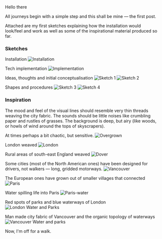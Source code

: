 Hello there

All journeys begin with a simple step and this shall be mine — the first post.

Attached are my first sketches explaining how the installation would look/feel and work as well as some of the inspirational material produced so far.


### Sketches

Installation
![Installation](../project_images/summary-sketches/sketch.jpg)

Tech implementation
![Implementation](../project_images/summary-sketches/implementation.jpg)

Ideas, thoughts and initial conceptualisation
![Sketch 1](../project_images/summary-sketches/initial-sketches-4.jpg)
![Sketch 2](../project_images/summary-sketches/initial-sketches-3.jpg)

Shapes and procedures
![Sketch 3](../project_images/summary-sketches/initial-sketches-2.jpg)
![Sketch 4](../project_images/summary-sketches/initial-sketches-1.jpg)


### Inspiration

The mood and feel of the visual lines should resemble very thin threads weaving the city fabric. The sounds should be little noises like crumbling paper and rustles of grasses. The background is deep, but airy (like woods, or howls of wind around the tops of skyscrapers).

At times perhaps a bit chaotic, but sensitive.
![Overgrown](../project_images/summary-sketches/city-chaos.jpg)

London weaved
![London](../project_images/summary-sketches/london.jpg)

Rural areas of south-east England weaved
![Dover](../project_images/summary-sketches/rural.jpg)

Some cities (most of the North American ones) have been designed for drivers, not walkers — long, gridded motorways.
![Vancouver](../project_images/summary-sketches/vancouver.jpg)

The European ones have grown out of smaller villages that connected
![Paris](../project_images/summary-sketches/paris.jpg)

Water spilling life into Paris
![Paris-water](../project_images/summary-sketches/paris-water.jpg)

Red spots of parks and blue waterways of London
![London Water and Parks](../project_images/summary-sketches/london-water-parks.jpg)

Man made city fabric of Vancouver and the organic topology of waterways
![Vancouver Water and parks](../project_images/summary-sketches/vancouvers-water-parks.jpg)

Now, I'm off for a walk.